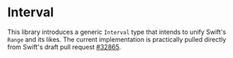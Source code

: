 # Interval

This library introduces a generic `Interval` type that intends to unify Swift's `Range` and its likes. The current implementation is practically pulled directly from Swift's draft pull request [#32865](https://github.com/apple/swift/pull/32865).
